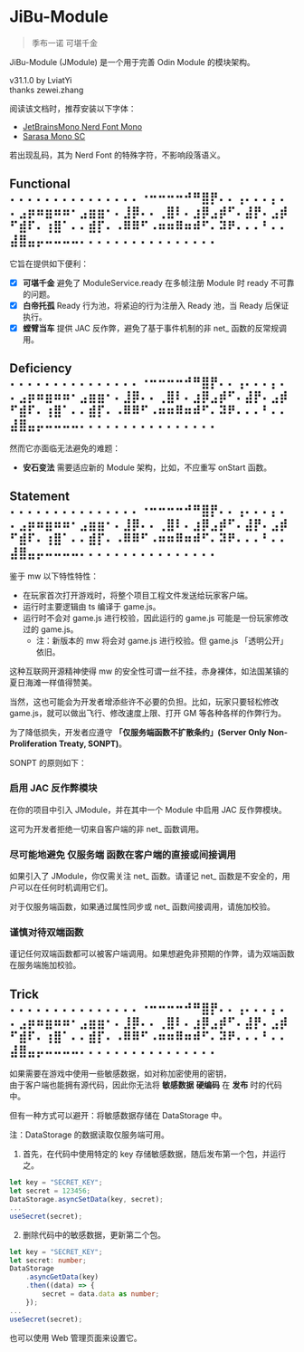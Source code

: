 # JiBu-Module

> 季布一诺 可堪千金

JiBu-Module (JModule) 是一个用于完善 Odin Module 的模块架构。

v31.1.0
by LviatYi  
thanks zewei.zhang

阅读该文档时，推荐安装以下字体：

- [JetBrainsMono Nerd Font Mono][JetbrainsMonoNerdFont]
- [Sarasa Mono SC][SarasaMonoSC]

若出现乱码，其为 Nerd Font 的特殊字符，不影响段落语义。

## Functional ⠄⠄⠄⠄⠄⠄⠄⠄⠄⠄⠄⠄⠄⠄⠄⠐⠒⠒⠒⠒⠚⠛⣿⡟⠄⠄⢠⠄⠄⠄⡄⠄⠄⣠⡶⠶⣶⠶⠶⠂⣠⣶⣶⠂⠄⣸⡿⠄⠄⢀⣿⠇⠄⣰⡿⣠⡾⠋⠄⣼⡟⠄⣠⡾⠋⣾⠏⠄⢰⣿⠁⠄⠄⣾⡏⠄⠠⠿⠿⠋⠠⠶⠶⠿⠶⠾⠋⠄⠽⠟⠄⠄⠄⠃⠄⠄⣼⣿⣤⡤⠤⠤⠤⠤⠄⠄⠄⠄⠄⠄⠄⠄⠄⠄⠄⠄⠄⠄⠄⠄

它旨在提供如下便利：

- [x] **可堪千金** 避免了 ModuleService.ready 在多帧注册 Module 时 ready 不可靠的问题。
- [x] **白帝托孤** Ready 行为池，将紧迫的行为注册入 Ready 池，当 Ready 后保证执行。
- [x] **螳臂当车** 提供 JAC 反作弊，避免了基于事件机制的非 net_ 函数的反常规调用。

## Deficiency ⠄⠄⠄⠄⠄⠄⠄⠄⠄⠄⠄⠄⠄⠄⠄⠐⠒⠒⠒⠒⠚⠛⣿⡟⠄⠄⢠⠄⠄⠄⡄⠄⠄⣠⡶⠶⣶⠶⠶⠂⣠⣶⣶⠂⠄⣸⡿⠄⠄⢀⣿⠇⠄⣰⡿⣠⡾⠋⠄⣼⡟⠄⣠⡾⠋⣾⠏⠄⢰⣿⠁⠄⠄⣾⡏⠄⠠⠿⠿⠋⠠⠶⠶⠿⠶⠾⠋⠄⠽⠟⠄⠄⠄⠃⠄⠄⣼⣿⣤⡤⠤⠤⠤⠤⠄⠄⠄⠄⠄⠄⠄⠄⠄⠄⠄⠄⠄⠄⠄⠄

然而它亦面临无法避免的难题：

- **安石变法** 需要适应新的 Module 架构，比如，不应重写 onStart 函数。

## Statement ⠄⠄⠄⠄⠄⠄⠄⠄⠄⠄⠄⠄⠄⠄⠄⠐⠒⠒⠒⠒⠚⠛⣿⡟⠄⠄⢠⠄⠄⠄⡄⠄⠄⣠⡶⠶⣶⠶⠶⠂⣠⣶⣶⠂⠄⣸⡿⠄⠄⢀⣿⠇⠄⣰⡿⣠⡾⠋⠄⣼⡟⠄⣠⡾⠋⣾⠏⠄⢰⣿⠁⠄⠄⣾⡏⠄⠠⠿⠿⠋⠠⠶⠶⠿⠶⠾⠋⠄⠽⠟⠄⠄⠄⠃⠄⠄⣼⣿⣤⡤⠤⠤⠤⠤⠄⠄⠄⠄⠄⠄⠄⠄⠄⠄⠄⠄⠄⠄⠄⠄

鉴于 mw 以下特性特性：

- 在玩家首次打开游戏时，将整个项目工程文件发送给玩家客户端。
- 运行时主要逻辑由 ts 编译于 game.js。
- 运行时不会对 game.js 进行校验，因此运行的 game.js 可能是一份玩家修改过的 game.js。
  - 注：新版本的 mw 将会对 game.js 进行校验。但 game.js 「透明公开」依旧。

这种互联网开源精神使得 mw 的安全性可谓一丝不挂，赤身裸体，如法国某镇的夏日海滩一样值得赞美。

当然，这也可能会为开发者增添些许不必要的负担。比如，玩家只要轻松修改 game.js，就可以做出飞行、修改速度上限、打开 GM
等各种各样的作弊行为。

为了降低损失，开发者应遵守 **「仅服务端函数不扩散条约」(Server Only Non-Proliferation Treaty, SONPT)**。

SONPT 的原则如下：

### 启用 JAC 反作弊模块

在你的项目中引入 JModule，并在其中一个 Module 中启用 JAC 反作弊模块。

这可为开发者拒绝一切来自客户端的非 net_ 函数调用。

### 尽可能地避免 仅服务端 函数在客户端的直接或间接调用

如果引入了 JModule，你仅需关注 net_ 函数。请谨记 net_ 函数是不安全的，用户可以在任何时机调用它们。

对于仅服务端函数，如果通过属性同步或 net_ 函数间接调用，请施加校验。

### 谨慎对待双端函数

谨记任何双端函数都可以被客户端调用。如果想避免非预期的作弊，请为双端函数在服务端施加校验。

## Trick ⠄⠄⠄⠄⠄⠄⠄⠄⠄⠄⠄⠄⠄⠄⠄⠐⠒⠒⠒⠒⠚⠛⣿⡟⠄⠄⢠⠄⠄⠄⡄⠄⠄⣠⡶⠶⣶⠶⠶⠂⣠⣶⣶⠂⠄⣸⡿⠄⠄⢀⣿⠇⠄⣰⡿⣠⡾⠋⠄⣼⡟⠄⣠⡾⠋⣾⠏⠄⢰⣿⠁⠄⠄⣾⡏⠄⠠⠿⠿⠋⠠⠶⠶⠿⠶⠾⠋⠄⠽⠟⠄⠄⠄⠃⠄⠄⣼⣿⣤⡤⠤⠤⠤⠤⠄⠄⠄⠄⠄⠄⠄⠄⠄⠄⠄⠄⠄⠄⠄⠄

如果需要在游戏中使用一些敏感数据，如对称加密使用的密钥，  
由于客户端也能拥有源代码，因此你无法将 **敏感数据** **硬编码** 在 **发布** 时的代码中。

但有一种方式可以避开：将敏感数据存储在 DataStorage 中。

注：DataStorage 的数据读取仅服务端可用。

1. 首先，在代码中使用特定的 key 存储敏感数据，随后发布第一个包，并运行之。

```typescript
let key = "SECRET_KEY";
let secret = 123456;
DataStorage.asyncSetData(key, secret);
...
useSecret(secret);
```

2. 删除代码中的敏感数据，更新第二个包。

```typescript
let key = "SECRET_KEY";
let secret: number;
DataStorage
    .asyncGetData(key)
    .then((data) => {
        secret = data.data as number;
    });
...
useSecret(secret);
```

也可以使用 Web 管理页面来设置它。

[JetbrainsMonoNerdFont]: https://github.com/ryanoasis/nerd-fonts/releases/download/v3.0.2/JetBrainsMono.zip@fallbackFont
[SarasaMonoSC]: https://github.com/be5invis/Sarasa-Gothic/releases/download/v0.41.6/sarasa-gothic-ttf-0.41.6.7z